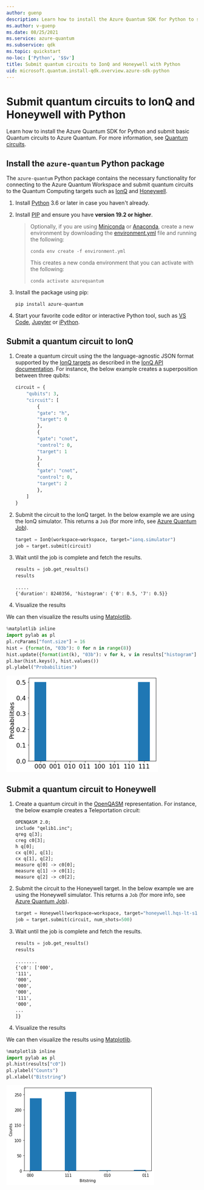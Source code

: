```yaml
---
author: guenp
description: Learn how to install the Azure Quantum SDK for Python to submit Quantum circuits to Azure Quantum.
ms.author: v-guenp
ms.date: 08/25/2021
ms.service: azure-quantum
ms.subservice: qdk
ms.topic: quickstart
no-loc: ['Python', '$$v']
title: Submit quantum circuits to IonQ and Honeywell with Python
uid: microsoft.quantum.install-qdk.overview.azure-sdk-python
--- 
```


# Submit quantum circuits to IonQ and Honeywell with Python

Learn how to install the Azure Quantum SDK for Python and submit basic Quantum circuits to Azure Quantum. For more information, see [Quantum circuits](xref:microsoft.quantum.concepts.circuits).

## Install the `azure-quantum` Python package

The `azure-quantum` Python package contains the necessary functionality for connecting to the Azure Quantum Workspace and submit quantum circuits to the Quantum Computing targets such as [IonQ](xref:microsoft.quantum.providers.ionq) and [Honeywell](xref:microsoft.quantum.providers.honeywell).

1. Install [Python](https://www.python.org/downloads/) 3.6 or later in case you haven't already.
1. Install [PIP](https://pip.pypa.io/en/stable/) and ensure you have **version 19.2 or higher**.
    > Optionally, if you are using [Miniconda](https://docs.conda.io/en/latest/miniconda.html) or [Anaconda](https://www.anaconda.com/products/individual#Downloads), create a new environment by downloading the [environment.yml](https://github.com/microsoft/qdk-python/blob/main/azure-quantum/environment.yml) file and running the following:
    >```
    >conda env create -f environment.yml
    >```
    > This creates a new conda environment that you can activate with the following:
    >```
    >conda activate azurequantum
    >```

1. Install the package using pip:

    ```
    pip install azure-quantum
    ```

1. Start your favorite code editor or interactive Python tool, such as [VS Code](https://code.visualstudio.com/docs/python/jupyter-support-py), [Jupyter](https://jupyter.readthedocs.io/en/latest/content-quickstart.html) or [iPython](https://ipython.readthedocs.io/en/stable/interactive/tutorial.html).

## Submit a quantum circuit to IonQ

1. Create a quantum circuit using the the language-agnostic JSON format supported by the [IonQ targets](xref:microsoft.quantum.providers.ionq) as described in the [IonQ API documentation](https://docs.ionq.com/#tag/quantum_programs). For instance, the below example creates a superposition between three qubits:

    ```python
    circuit = {
        "qubits": 3,
        "circuit": [
            {
            "gate": "h",
            "target": 0
            },
            {
            "gate": "cnot",
            "control": 0,
            "target": 1
            },
            {
            "gate": "cnot",
            "control": 0,
            "target": 2
            },
        ]
    }
    ```

1. Submit the circuit to the IonQ target. In the below example we are using the IonQ simulator. This returns a `Job` (for more info, see [Azure Quantum Job](xref:microsoft.quantum.optimization.job-reference)).

    ```python
    target = IonQ(workspace=workspace, target="ionq.simulator")
    job = target.submit(circuit)
    ```

1. Wait until the job is complete and fetch the results.

    ```python
    results = job.get_results()
    results
    ```

    ```output
    .....
    {'duration': 8240356, 'histogram': {'0': 0.5, '7': 0.5}}
    ```

1. Visualize the results

We can then visualize the results using [Matplotlib](https://matplotlib.org/stable/users/installing.html).

```python
%matplotlib inline
import pylab as pl
pl.rcParams["font.size"] = 16
hist = {format(n, "03b"): 0 for n in range(8)}
hist.update({format(int(k), "03b"): v for k, v in results["histogram"].items()})
pl.bar(hist.keys(), hist.values())
pl.ylabel("Probabilities")
```

![alt_text=IonQ job output](media/ionq-results.png)

## Submit a quantum circuit to Honeywell

1. Create a quantum circuit in the [OpenQASM](https://en.wikipedia.org/wiki/OpenQASM) representation. For instance, the below example creates a Teleportation circuit:

    ```
    OPENQASM 2.0;
    include "qelib1.inc";
    qreg q[3];
    creg c0[3];
    h q[0];
    cx q[0], q[1];
    cx q[1], q[2];
    measure q[0] -> c0[0];
    measure q[1] -> c0[1];
    measure q[2] -> c0[2];
    ```

1. Submit the circuit to the Honeywell target. In the below example we are using the Honeywell simulator. This returns a `Job` (for more info, see [Azure Quantum Job](xref:microsoft.quantum.optimization.job-reference)).

    ```python
    target = Honeywell(workspace=workspace, target="honeywell.hqs-lt-s1-sim")
    job = target.submit(circuit, num_shots=500)
    ```

1. Wait until the job is complete and fetch the results.

    ```python
    results = job.get_results()
    results
    ```

    ```output
    ........
    {'c0': ['000',
    '111',
    '000',
    '000',
    '000',
    '111',
    '000',
    ...
    ]}
    ```

1. Visualize the results

We can then visualize the results using [Matplotlib](https://matplotlib.org/stable/users/installing.html).

```python
%matplotlib inline
import pylab as pl
pl.hist(results["c0"])
pl.ylabel("Counts")
pl.xlabel("Bitstring")
```

![alt_text=Honeywell job output](media/honeywell-results.png)
